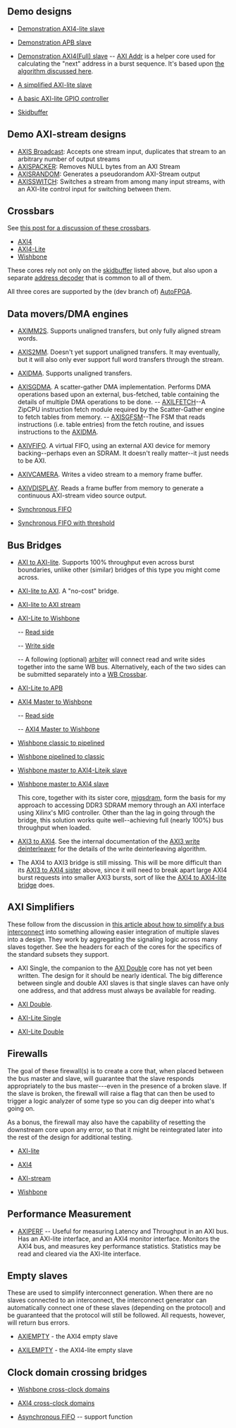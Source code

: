 ## Demo designs

- [Demonstration AXI4-lite slave](demoaxi.v)
- [Demonstration APB slave](apbslave.v)
- [Demonstration AXI4(Full) slave](demofull.v)
  -- [AXI Addr](axi_addr.v) is a helper core used for calculating the "next" address in a burst sequence.  It's based upon [the algorithm discussed here](https://zipcpu.com/blog/2019/04/27/axi-addr.html).
- [A simplified AXI-lite slave](easyaxil.v)
- [A basic AXI-lite GPIO controller](axilgpio.v)

- [Skidbuffer](skidbuffer.v)

## Demo AXI-stream designs

- [AXIS Broadcast](axisbroadcast.v): Accepts one stream input, duplicates that
	stream to an arbitrary number of output streams
- [AXISPACKER](axispacker.v): Removes NULL bytes from an AXI Stream
- [AXISRANDOM](axisrandom.v): Generates a pseudorandom AXI-Stream output
- [AXISSWITCH](axisswitch.v): Switches a stream from among many input streams,
	with an AXI-lite control input for switching between them.

## Crossbars

See [this post for a discussion of these
crossbars](https://zipcpu.com/blog/2019/07/17/crossbars.html).

- [AXI4](axixbar.v)
- [AXI4-Lite](axilxbar.v)
- [Wishbone](wbxbar.v)

These cores rely not only on the [skidbuffer](skidbuffer.v) listed above, but
also upon a separate [address decoder](addrdecode.v) that is common to all of
them.

All three cores are supported by the (dev branch of)
[AutoFPGA](https://github.com/ZipCPU/autofpga).

## Data movers/DMA engines

- [AXIMM2S](aximm2s.v).  Supports unaligned transfers, but only fully aligned
  stream words.
- [AXIS2MM](axis2mm.v).  Doesn't yet support unaligned transfers.  It may
  eventually, but it will also only ever support full word transfers
  through the stream.
- [AXIDMA](axidma.v).  Supports unaligned transfers.
- [AXISGDMA](axisgdma.v).  A scatter-gather DMA implementation.  Performs DMA
  operations based upon an external, bus-fetched, table containing the details
  of multiple DMA operations to be done.
  -- [AXILFETCH](axilfetch.v)--A ZipCPU instruction fetch module required by the Scatter-Gather engine to fetch tables from memory.
  -- [AXISGFSM](axisgfsm.v)--The FSM that reads instructions (i.e. table entries) from the fetch routine, and issues instructions to the [AXIDMA](axidma.v).
- [AXIVFIFO](axivfifo.v).  A virtual FIFO, using an external AXI device for
  memory backing--perhaps even an SDRAM.  It doesn't really matter--it just
  needs to be AXI.
- [AXIVCAMERA](axivcamera.v).  Writes a video stream to a memory frame buffer.
- [AXIVDISPLAY](axivdisplay.v).  Reads a frame buffer from memory to generate
  a continuous AXI-stream video source output.

- [Synchronous FIFO](sfifo.v)
- [Synchronous FIFO with threshold](sfifothresh.v)

## Bus Bridges

- [AXI to AXI-lite](axi2axilite.v).  Supports 100% throughput even across burst
  boundaries, unlike other (similar) bridges of this type you might come across.

- [AXI-lite to AXI](axilite2axi.v).  A "no-cost" bridge.

- [AXI-lite to AXI stream](axil2axis.v)

- [AXI-Lite to Wishbone](axlite2wbsp.v)

  -- [Read side](axilrd2wbsp.v)

  -- [Write side](axilwr2wbsp.v)

  -- A following (optional) [arbiter](wbarbiter.v) will connect read and write sides together into the same WB bus.  Alternatively, each of the two sides can be submitted separately into a [WB Crossbar](wbxbar.v).

- [AXI-Lite to APB](axil2apb.v)

- [AXI4 Master to Wishbone](axim2wbsp.v)

  -- [Read side](aximrd2wbsp.v)

  -- [AXI4 Master to Wishbone](aximwr2wbsp.v)

- [Wishbone classic to pipelined](wbc2pipeline.v)

- [Wishbone pipelined to classic](wbp2classic.v)

- [Wishbone master to AXI4-Litejk slave](wbm2axilite.v)

- [Wishbone master to AXI4 slave](wbm2axisp.v)

  This core, together with its sister core, [migsdram](migsdram.v), form the
  basis for my approach to accessing DDR3 SDRAM memory through an AXI
  interface using Xilinx's MIG controller.  Other than the lag in going
  through the bridge, this solution works quite well--achieving full (nearly
  100%) bus throughput when loaded.

- [AXI3 to AXI4](axi32axi.v).  See the internal documentation of the
  [AXI3 write deinterleaver](axi3reorder.v) for the details of the write
  deinterleaving algorithm.

- The AXI4 to AXI3 bridge is still missing.
  This will be more difficult than its [AXI3 to AXI4 sister](axi32axi.v) above,
  since it will need to break apart large AXI4 burst requests into smaller AXI3
  bursts, sort of like the [AXI4 to AXI4-lite bridge](axi2axilite.v) does.

## AXI Simplifiers

These follow from the discussion in [this article about how to simplify
a bus interconnect](https://zipcpu.com/zipcpu/2019/08/30/subbus.html) into
something allowing easier integration of multiple slaves into a design.  They
work by aggregating the signaling logic across many slaves together.  See the
headers for each of the cores for the specifics of the standard subsets
they support.

- AXI Single, the companion to the [AXI Double](axidouble.v) core has not yet
  been written.  The design for it should be nearly identical.  The big
  difference between single and double AXI slaves is that single slaves can have
  only one address, and that address must always be available for reading.

- [AXI Double](axidouble.v).

- [AXI-Lite Single](axilsingle.v)

- [AXI-Lite Double](axildouble.v)

## Firewalls

The goal of these firewall(s) is to create a core that, when placed between the
bus master and slave, will guarantee that the slave responds appropriately to
the bus master---even in the presence of a broken slave.  If the slave is
broken, the firewall will raise a flag that can then be used to trigger a
logic analyzer of some type so you can dig deeper into what's going on.

As a bonus, the firewall may also have the capability of resetting the
downstream core upon any error, so that it might be reintegrated later into
the rest of the design for additional testing.

- [AXI-lite](axilsafety.v)

- [AXI4](axisafety.v)

- [AXI-stream](axissafety.v)

- [Wishbone](wbsafety.v)

## Performance Measurement

- [AXIPERF](axiperf.v) -- Useful for measuring Latency and Throughput in an
AXI bus.  Has an AXI-lite interface, and an AXI4 monitor interface.  Monitors
the AXI4 bus, and measures key performance statistics.  Statistics may be read
and cleared via the AXI-lite interface.

## Empty slaves

These are used to simplify interconnect generation.  When there are no slaves
connected to an interconnect, the interconnect generator can automatically
connect one of these slaves (depending on the protocol) and be guaranteed
that the protocol will still be followed.  All requests, however, will return
bus errors.

- [AXIEMPTY](axiempty.v) - the AXI4 empty slave

- [AXILEMPTY](axilempty.v) - the AXI4-lite empty slave

## Clock domain crossing bridges

- [Wishbone cross-clock domains](wbxclk.v)

- [AXI4 cross-clock domains](axixclk.v)

- [Asynchronous FIFO](afifo.v) -- support function

